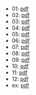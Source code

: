 * 01: [pdf](https://github.com/AmyLeeGit/Amy/blob/master/pdf/cards/01.pdf)
* 02: [pdf](https://github.com/AmyLeeGit/Amy/blob/master/pdf/cards/02.pdf)
* 03: [pdf](https://github.com/AmyLeeGit/Amy/blob/master/pdf/cards/03.pdf)
* 04: [pdf](https://github.com/AmyLeeGit/Amy/blob/master/pdf/cards/04.pdf)
* 05: [pdf](https://github.com/AmyLeeGit/Amy/blob/master/pdf/cards/05.pdf)
* 06: [pdf](https://github.com/AmyLeeGit/Amy/blob/master/pdf/cards/06.pdf)
* 07: [pdf](https://github.com/AmyLeeGit/Amy/blob/master/pdf/cards/07.pdf)
* 08: [pdf](https://github.com/AmyLeeGit/Amy/blob/master/pdf/cards/08.pdf)
* 09: [pdf](https://github.com/AmyLeeGit/Amy/blob/master/pdf/cards/09.pdf)
* 10: [pdf](https://github.com/AmyLeeGit/Amy/blob/master/pdf/cards/10.pdf)
* 11: [pdf](https://github.com/AmyLeeGit/Amy/blob/master/pdf/cards/11.pdf)
* 12: [pdf](https://github.com/AmyLeeGit/Amy/blob/master/pdf/cards/12.pdf)
* ex: [pdf](https://github.com/AmyLeeGit/Amy/blob/master/pdf/%D0%97%D0%B0%D0%B4%D0%B0%D1%87%D0%B8.pdf)
